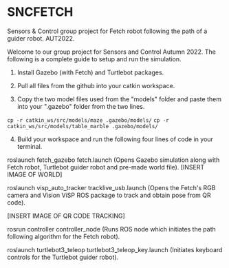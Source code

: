 # SNCFETCH
Sensors &amp; Control group project for Fetch robot following the path of a guider robot. AUT2022.

Welcome to our group project for Sensors and Control Autumn 2022. The following is a complete guide to setup and run the simulation. 

1. Install Gazebo (with Fetch) and Turtlebot packages. 

2. Pull all files from the github into your catkin workspace.  

3. Copy the two model files used from the "models" folder and paste them into your ".gazebo" folder from the two lines. 
  
  `cp -r catkin_ws/src/models/maze .gazebo/models/`
  `cp -r catkin_ws/src/models/table_marble .gazebo/models/`

4. Build your workspace and run the following four lines of code in your terminal. 

roslaunch fetch_gazebo fetch.launch (Opens Gazebo simulation along with Fetch robot, Turtlebot guider robot and pre-made world file).
[INSERT IMAGE OF WORLD]

roslaunch visp_auto_tracker tracklive_usb.launch (Opens the Fetch's RGB camera and Vision ViSP ROS package to track and obtain pose from QR code).

[INSERT IMAGE OF QR CODE TRACKING]

rosrun controller controller_node (Runs ROS node which initiates the path following algorithm for the Fetch robot).

roslaunch turtlebot3_teleop turtlebot3_teleop_key.launch (Initiates keyboard controls for the Turtlebot guider robot).
